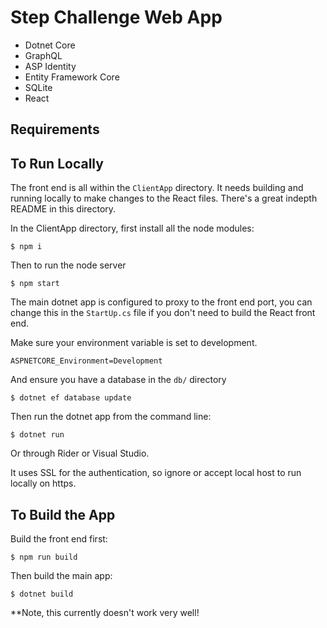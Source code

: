 # Step Challenge Web App

- Dotnet Core
- GraphQL
- ASP Identity
- Entity Framework Core
- SQLite
- React

## Requirements

## To Run Locally

The front end is all within the `ClientApp` directory. It needs building and running locally to make changes to the React files. There's a great indepth README in this directory.

In the ClientApp directory, first install all the node modules:

```
$ npm i
```
Then to run the node server

```
$ npm start
```

The main dotnet app is configured to proxy to the front end port, you can change this in the `StartUp.cs` file if you don't need to build the React front end.

Make sure your environment variable is set to development.
```
ASPNETCORE_Environment=Development
```

And ensure you have a database in the `db/` directory

```
$ dotnet ef database update
```

Then run the dotnet app from the command line:

```
$ dotnet run
```

Or through Rider or Visual Studio.

It uses SSL for the authentication, so ignore or accept local host to run locally on https.

## To Build the App

Build the front end first:

```
$ npm run build
```

Then build the main app:

```
$ dotnet build
```

**Note, this currently doesn't work very well!
